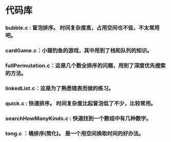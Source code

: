 # 代码库
### bubble.c : 冒泡排序。 时间复杂度高，占用空间也不低，不太常用吧。
### cardGame.c：小猫钓鱼的游戏，其中用到了栈和队列的知识。
### fullPermutation.c：这是几个数全排序的问题，用到了深度优先搜索的方法。
### linkedList.c：这是为了熟悉链表而做的练习。
### quick.c : 快速排序。 时间复杂度比起冒泡低了不少，比较常用。
### searchHowManyKinds.c : 快速找到一个数组中有几种数字。
### tong.c ：桶排序(简化)。 是一个用空间换取时间的好办法。

